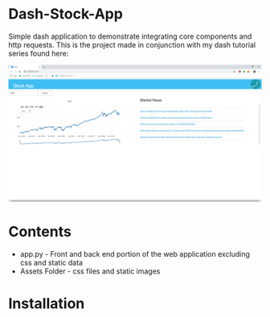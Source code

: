 # Dash-Stock-App
Simple dash application to demonstrate integrating core components and http requests. This is the project made in conjunction with my dash tutorial series found here:

![](StockAppView.PNG)

# Contents
* app.py - Front and back end portion of the web application excluding css and static data
* Assets Folder  - css files and static images

# Installation
